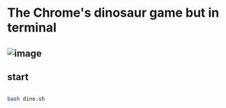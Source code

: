 # The Chrome's dinosaur game but in terminal
## ![image](https://github.com/tranquochuy645/dino/assets/119860259/6414df0b-abff-45ca-b4e9-f0eff63dafc6)

## start 
```bash

bash dino.sh 
```

